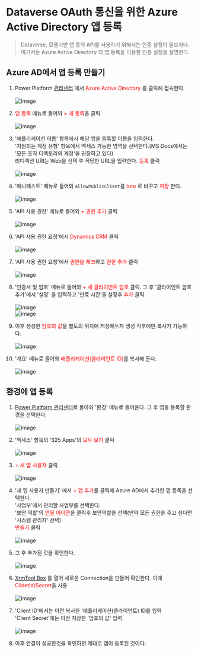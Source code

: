 # Dataverse OAuth 통신을 위한 Azure Active Directory 앱 등록
> Dataverse, 모델기반 앱 등의 API를 사용하기 위해서는 인증 설정이 필요하다. 여기서는 Azure Active Directory 의 앱 등록을 이용한 인증 설정을 설명한다.

## Azure AD에서 앱 등록 만들기

1. Power Platform [관리센터](https://admin.powerplatform.microsoft.com/) 에서 <span style="color:red">Azure Active Directory</span> 를 클릭해 접속한다. <br><br>![image](https://user-images.githubusercontent.com/39551265/174248733-66214cd1-c73c-4fbc-a24f-0c90ef0c93b2.png)<br>

2. <span style="color:red">앱 등록</span> 메뉴로 들어와 <span style="color:red">+ 새 등록</span>을 클릭<br><br>![image](https://user-images.githubusercontent.com/39551265/174249798-1ce0c042-0080-4a7a-89e7-b461c46a5ad8.png)<br>

3. '애플리케이션 이름' 항목에서 해당 앱을 등록할 이름을 입력한다.<br>'지원되는 계정 유형' 항목에서 엑세스 가능한 영역을 선택한다.(MS Docs에서는 '모든 조직 디렉토리의 계정'을 권장하고 있다)<br>리디렉션 URI는 Web을 선택 후 적당한 URL을 입력한다. <span style="color:red">등록</span> 클릭<br><br>![image](https://user-images.githubusercontent.com/39551265/174253040-d5e4cc33-b809-472f-98eb-1306301b1388.png)<br>

4. '매니페스트' 메뉴로 들어와 `allowPublicClient`를 <span style="color:red">ture</span> 로 바꾸고 <span style="color:red">저장</span> 한다.<br><br>![image](https://user-images.githubusercontent.com/39551265/174484306-610ef97d-2e03-4020-9696-0c273a82f939.png)<br>

5. 'API 사용 권한' 메뉴로 들어와 <span style="color:Red">+ 권한 추가</span> 클릭<br><br>![image](https://user-images.githubusercontent.com/39551265/174484418-20178365-3f68-4701-a433-5f320fbce958.png)<br>

6. 'API 사용 권한 요청'에서 <span style="color:red">Dynamics CRM</span> 클릭<br><br>![image](https://user-images.githubusercontent.com/39551265/174484521-8fe2a809-1028-4458-a2a7-551c91e6f7b2.png)<br>

7. 'API 사용 권한 요청'에서 <span style="color:Red">권한을 체크</span>하고 <span style="color:red">권한 추가</span> 클릭<br><br>![image](https://user-images.githubusercontent.com/39551265/174484565-f5a295f0-84b0-49e9-a1ee-3cec8577406a.png)<br>

8. '인증서 및 암호' 메뉴로 들어와 <span style="color:red">+ 새 클라이언트 암호</span> 클릭. 그 후 '클라이언트 암호 추가'에서 '설명' 을 입력하고 '만료 시간'을 설정후 <span style="color:red">추가</span> 클릭<br><br>![image](https://user-images.githubusercontent.com/39551265/174485367-f364c430-9494-454c-9fcc-10c3243d28a3.png)<br>![image](https://user-images.githubusercontent.com/39551265/174485432-a5081a96-0b6d-4e5a-8e3f-ea47b6f56abb.png)<br>

9. 이후 생성한 <span style="color:red">암호의 값</span>을 별도의 위치에 저장해두자 생성 직후에만 복사가 가능하다.<br><br>![image](https://user-images.githubusercontent.com/39551265/174485517-452f8b40-e684-420d-9a74-f3fd2581e744.png)<br>

10. '개요' 메뉴료 들어와 <span style="color:red">애플리케이션(클라이언트 ID)</span>를 복사해 둔다.<br><br>![image](https://user-images.githubusercontent.com/39551265/174485598-71b057d0-7d9b-44e8-8296-63e0998caf90.png)<br>


## 환경에 앱 등록

1. [Power Platform 관리센터](https://admin.powerplatform.microsoft.com/environments?geo=Kor)로 돌아와 '환경' 메뉴로 들어온다. 그 후 앱을 등록할 환경을 선택한다.<br><br>![image](https://user-images.githubusercontent.com/39551265/174485743-202e7c11-e450-44bd-bad7-cd0ddfaf8b59.png)<br>

2. '엑세스' 항목의 'S25 Apps'의 <span style="color:red">모두 보기</span> 클릭<br><br>![image](https://user-images.githubusercontent.com/39551265/174485966-2ca21f04-c3e6-4654-9a55-7b2bb980f3a6.png)<br>

3. <span style="color:red">+ 새 앱 사용자</span> 클릭<br><br>![image](https://user-images.githubusercontent.com/39551265/174486073-565d31e7-b32f-4145-98f8-389c35718c03.png)<Br>

4. '새 앱 사용자 만들기' 에서 <span style="color:red">+ 앱 추가</span>를 클릭해 Azure AD에서 추가한 앱 등록을 선택한다.<br>'사업부'에서 관리할 사업부를 선택한다.<br>'보안 역할'의 <span style="color:red">연필 아이콘</span>을 클릭후 보안역할을 선택(만약 모든 권한을 주고 싶다면 '시스템 관리자' 선택)<br><span style="color:red">만들기</span> 클릭<br><br>![image](https://user-images.githubusercontent.com/39551265/174486135-a559e842-f823-4a9e-ae6d-39fc75f4d66a.png)<br>

5. 그 후 추가된 것을 확인한다.<br><br>![image](https://user-images.githubusercontent.com/39551265/174486377-828a9423-3aed-4944-b67c-7dab4b8f3bae.png)<br>


6. [XrmTool Box](https://www.bing.com/search?q=xrmtoolbox&cvid=88d8e67465684fa483c2dd51269fa0d4&aqs=edge..69i57j69i59l4j69i60l3.2704j0j1&pglt=43&FORM=ANNAB1&PC=SMTS) 를 열어 새로운 Connection을 만들어 확인한다. 이때 <span style="color:red">ClinetId/Secret</span>을 사용<br><br>![image](https://user-images.githubusercontent.com/39551265/174486451-911f7dbe-b536-4eda-9f22-25307e0014bc.png)<br>

7. 'Client ID'에서는 이전 복사한 '애플리케이션(클라이언트) ID를 입력<br>'Client Secret'에는 이전 저장한 '암호의 값' 입력<br><br>![image](https://user-images.githubusercontent.com/39551265/174486588-3a769aed-a0d5-4453-99e1-564901e8d72b.png)<br>

8. 이후 연결이 성공한것을 확인하면 제대로 앱이 등록된 것이다.
